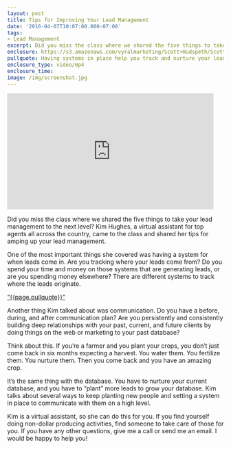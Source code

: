 ```yaml
---
layout: post
title: Tips for Improving Your Lead Management
date: '2016-04-07T10:07:00.000-07:00'
tags:
- Lead Management
excerpt: Did you miss the class where we shared the five things to take your lead management to the next level? Kim Hughes, a virtual assistant for top agents all across the country, came to the class and shared her tips for amping up your lead management.
enclosure: https://s3.amazonaws.com/vyralmarketing/Scott+Hudspeth/Scott+Hudspeth+Agent+Mastermind-+Take+Your+Lead+Management+to+the+Next+Level+(1).mp4
pullquote: Having systems in place help you track and nurture your leads
enclosure_type: video/mp4
enclosure_time:
image: /img/screenshot.jpg
---
```


<iframe allowfullscreen="" frameborder="0" height="270"
src="https://www.youtube.com/embed/Vngny0zP2-0" width="480"></iframe>

Did you miss the class where we shared the five things to take your lead management to the next level?
Kim Hughes, a virtual assistant for top agents all across the country, came to the class and shared
her tips for amping up your lead management.

One of the most important things she covered was having a system for when leads come in. Are you tracking where your leads come from? Do you spend your time and money on those systems that are generating leads, or are you spending money elsewhere? There are different systems to track where the leads originate.

<a href="https://twitter.com/home/?status={{page.pullquote}}%20{{site.url}}{{page.url}}%20via%40{{site.data.settings.socials.twitter | remove: 'https://twitter.com/'}}" target='_blank' class="pullquote">&#8220;{{page.pullquote}}&#8221;</a>

Another thing Kim talked about was communication. Do you have a before, during, and after communication plan? Are you persistently and consistently building deep relationships with your past, current, and future clients by doing things on the web or marketing to your past database?  

Think about this. If you’re a farmer and you plant your crops, you don’t just come
back in six months expecting a harvest. You water them. You fertilize them.
You nurture them. Then you come back and you have an amazing crop.

It’s the same thing with the database. You have to nurture your current database, and you have to “plant” more leads to grow your
database. Kim talks about several ways to keep planting new people and setting a system in place to communicate with them on a high level.

Kim is a virtual assistant, so she can do this for you. If you find yourself doing non-dollar producing activities, find someone to take care of those for you. If you have any other questions, give me a call or send me an email. I would be happy to help you!

